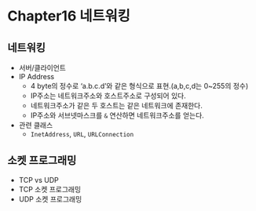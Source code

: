 # Chapter16 네트워킹

## 네트워킹
- 서버/클라이언트
- IP Address
  - 4 byte의 정수로 ‘a.b.c.d’와 같은 형식으로 표현.(a,b,c,d는 0~255의 정수)
  - IP주소는 네트워크주소와 호스트주소로 구성되어 있다.
  - 네트워크주소가 같은 두 호스트는 같은 네트워크에 존재한다.
  - IP주소와 서브넷마스크를 `&` 연산하면 네트워크주소를 얻는다.
- 관련 클래스
  - `InetAddress`, `URL`, `URLConnection`

## 소켓 프로그래밍
- TCP vs UDP
- TCP 소켓 프로그래밍
- UDP 소켓 프로그래밍